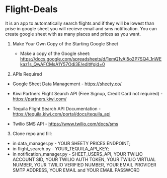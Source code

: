 # Flight-Deals
It is an app to automatically search flights and if they will be lowest than prise in google sheet you will recieve email and sms notification. You can create google sheet with as many places and prices as you want.

1. Make Your Own Copy of the Starting Google Sheet
    - Make a copy of the Google sheet: https://docs.google.com/spreadsheets/d/1emQ1vAI5o2P7SQ4_1nWEkaz1s_QwAFCMsA1Y57Odi3E/edit#gid=0
    
2. APIs Required
  - Google Sheet Data Management - https://sheety.co/

  - Kiwi Partners Flight Search API (Free Signup, Credit Card not required) - https://partners.kiwi.com/

  - Tequila Flight Search API Documentation - https://tequila.kiwi.com/portal/docs/tequila_api

  - Twilio SMS API - https://www.twilio.com/docs/sms 

3. Clone repo and fill: 
- in data_manager.py - YOUR SHEETY PRICES ENDPOINT; 
- in flight_search.py - YOUR_TEQUILA_API_KEY; 
- in notification_manager.py - SHEET_USERS_API, YOUR TWILIO ACCOUNT SID, YOUR TWILIO AUTH TOKEN, YOUR TWILIO VIRTUAL NUMBER, YOUR TWILIO VERIFIED NUMBER, YOUR EMAIL PROVIDER SMTP ADDRESS, YOUR EMAIL and YOUR EMAIL PASSWORD
